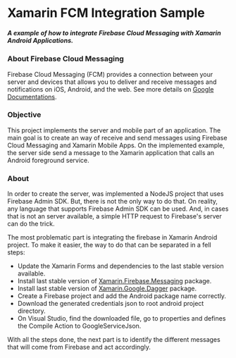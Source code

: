 # Xamarin FCM Integration Sample
##### A example of how to integrate Firebase Cloud Messaging with Xamarin Android Applications.

### About Firebase Cloud Messaging
Firebase Cloud Messaging (FCM) provides a connection between your server and devices that
allows you to deliver and receive messages and notifications on iOS, Android,
and the web. See more details on [Google Documentations](https://firebase.google.com/docs/cloud-messaging).

### Objective
This project implements the server and mobile part of an application. The main goal is to create
an way of receive and send messages using Firebase Cloud Messaging and Xamarin Mobile Apps. 
On the implemented example, the server side send a message to the Xamarin application that calls an Android foreground service.

### About
In order to create the server, was implemented a NodeJS project that uses Firebase Admin SDK. But, there is not the only way to do that.
On reality, any language that supports Firebase Admin SDK can be used. And, in cases that is not an server available, a simple 
HTTP request to Firebase's server can do the trick.

The most problematic part is integrating the firebase in Xamarin Android project. To make it easier, the way to do that can be
separated in a fell steps:

* Update the Xamarin Forms and dependencies to the last stable version available.
* Install last stable version of [Xamarin.Firebase.Messaging](https://www.nuget.org/packages/Xamarin.Firebase.Messaging/121.0.1?_src=template) package.
* Install last stable version of [Xamarin.Google.Dagger](https://www.nuget.org/packages/Xamarin.Google.Dagger/2.27.0?_src=template) package.
* Create a Firebase project and add the Android package name correctly.
* Download the generated credentials json to root android project directory.
* On Visual Studio, find the downloaded file, go to properties and defines the Compile Action to GoogleServiceJson. 

With all the steps done, the next part is to identify the different messages that will come from Firebase and act accordingly.
